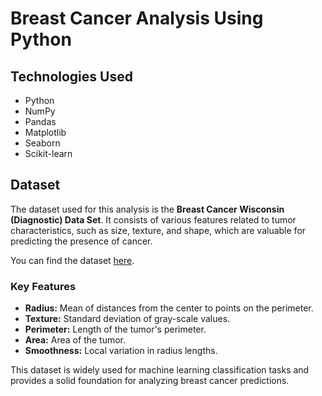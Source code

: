 # Breast Cancer Analysis Using Python

## Technologies Used

- Python
- NumPy
- Pandas
- Matplotlib
- Seaborn
- Scikit-learn

## Dataset

The dataset used for this analysis is the **Breast Cancer Wisconsin (Diagnostic) Data Set**. It consists of various features related to tumor characteristics, such as size, texture, and shape, which are valuable for predicting the presence of cancer. 

You can find the dataset [here](https://www.kaggle.com/datasets/uciml/breast-cancer-wisconsin-data).

### Key Features
- **Radius:** Mean of distances from the center to points on the perimeter.
- **Texture:** Standard deviation of gray-scale values.
- **Perimeter:** Length of the tumor's perimeter.
- **Area:** Area of the tumor.
- **Smoothness:** Local variation in radius lengths.

This dataset is widely used for machine learning classification tasks and provides a solid foundation for analyzing breast cancer predictions.


